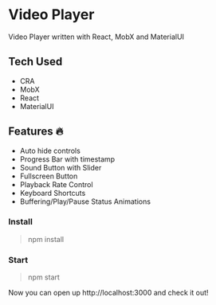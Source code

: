 # Video Player

Video Player written with React, MobX and MaterialUI 

## Tech Used

- CRA
- MobX
- React
- MaterialUI

## Features 🔥

- Auto hide controls
- Progress Bar with timestamp
- Sound Button with Slider
- Fullscreen Button
- Playback Rate Control
- Keyboard Shortcuts
- Buffering/Play/Pause Status Animations

### Install

> npm install

### Start
> npm start

Now you can open up http://localhost:3000 and check it out!